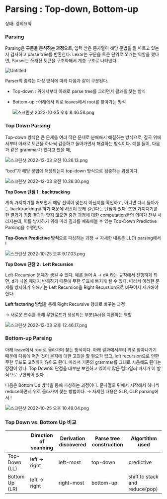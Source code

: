 # Parsing : Top-down, Bottom-up

상태: 강의요약

### Parsing

Parsing은 **구문을 분석하는 과정**으로, 입력 받은 문자열이 해당 문법을 잘 따르고 있는지 검사하고 parse tree를 반환한다. Lexar는 구문을 토큰 단위로 쪼개는 역할을 했다면, Parser는 쪼개진 토큰을 구조화해서 계층 구조로 나타낸다. 

![Untitled](Parsing%20Top-down,%20Bottom-up%20cf865c23b4ce4ae8af8639fe539c1456/Untitled.png)

Parser의 종류는 파싱 방식에 따라 다음과 같이 구분된다. 

- Top-down : 위에서부터 아래로 parse tree를 그리면서 결과를 찾는 방식
- Bottom-up : 아래에서 위로 leaves에서 root를 찾아가는 방식
    
    ![스크린샷 2022-10-25 오후 8.46.58.png](Parsing%20Top-down,%20Bottom-up%20cf865c23b4ce4ae8af8639fe539c1456/%25E1%2584%2589%25E1%2585%25B3%25E1%2584%258F%25E1%2585%25B3%25E1%2584%2585%25E1%2585%25B5%25E1%2586%25AB%25E1%2584%2589%25E1%2585%25A3%25E1%2586%25BA_2022-10-25_%25E1%2584%258B%25E1%2585%25A9%25E1%2584%2592%25E1%2585%25AE_8.46.58.png)
    

### Top Down Parsing

Top-down 방식은 큰 문제를 여러 작은 문제로 분해해서 해결하는 방식으로, 결국 위에서부터 아래로 토큰을 하나씩 검증하고 돌아가면서 해결하는 방식이다. 예를 들어, 다음과 같은 grammar가 있다고 했을 때,

![스크린샷 2022-12-03 오전 10.26.13.png](Parsing%20Top-down,%20Bottom-up%20cf865c23b4ce4ae8af8639fe539c1456/%25E1%2584%2589%25E1%2585%25B3%25E1%2584%258F%25E1%2585%25B3%25E1%2584%2585%25E1%2585%25B5%25E1%2586%25AB%25E1%2584%2589%25E1%2585%25A3%25E1%2586%25BA_2022-12-03_%25E1%2584%258B%25E1%2585%25A9%25E1%2584%258C%25E1%2585%25A5%25E1%2586%25AB_10.26.13.png)

“bcd”가 해당 문법에 해당되는지 top-down 방식으로 검증하는 과정이다.

![스크린샷 2022-12-03 오전 10.26.30.png](Parsing%20Top-down,%20Bottom-up%20cf865c23b4ce4ae8af8639fe539c1456/%25E1%2584%2589%25E1%2585%25B3%25E1%2584%258F%25E1%2585%25B3%25E1%2584%2585%25E1%2585%25B5%25E1%2586%25AB%25E1%2584%2589%25E1%2585%25A3%25E1%2586%25BA_2022-12-03_%25E1%2584%258B%25E1%2585%25A9%25E1%2584%258C%25E1%2585%25A5%25E1%2586%25AB_10.26.30.png)

**Top Down 단점 1 : backtracking** 

계속 가지치기를 해보면서 해당 선택이 맞는지 아닌지를 확인하고, 아니면 다시 돌아가는 backtracking을 하기 때문에 시간이 오래 걸린다는 단점이 있다. 또한 가지치기를 한 결과가 최종 결과가 맞지 않으면 중간 과정에 대한 computation들의 의미가 전부 사라지는데, 이를 방지하기 위해 미리 결과를 예측해볼 수 있는 Top-Down Predictive Parsing을 수행한다.

**Top-Down Predictive 방식**으로 파싱하는 과정 → 자세한 내용은 LL(1) parsing에서 !

![스크린샷 2022-10-25 오후 9.17.03.png](Parsing%20Top-down,%20Bottom-up%20cf865c23b4ce4ae8af8639fe539c1456/%25E1%2584%2589%25E1%2585%25B3%25E1%2584%258F%25E1%2585%25B3%25E1%2584%2585%25E1%2585%25B5%25E1%2586%25AB%25E1%2584%2589%25E1%2585%25A3%25E1%2586%25BA_2022-10-25_%25E1%2584%258B%25E1%2585%25A9%25E1%2584%2592%25E1%2585%25AE_9.17.03.png)

**Top Down 단점 2 : Left Recursion**

Left-Recursion 문제가 생길 수 있다. 예를 들어 A → dA 라는 규칙에서 진행하게 되면, d가 나올 때까지 반복하기 때문에 무한 루프에 빠지게 될 수 있다. 따라서 이러한 문제를 방지하기 위해서는 Left Recursion을 Right Recursion으로 바꾸어서 제거해야 한다. 

**Left factoring 방법**을 통해 Right Recursive 형태로 바꾸는 과정 

→ 새로운 변수를 통해 무한로프가 생성되는 부분(Aa)을 치환하는 역할 

![스크린샷 2022-12-03 오후 12.46.17.png](Parsing%20Top-down,%20Bottom-up%20cf865c23b4ce4ae8af8639fe539c1456/%25E1%2584%2589%25E1%2585%25B3%25E1%2584%258F%25E1%2585%25B3%25E1%2584%2585%25E1%2585%25B5%25E1%2586%25AB%25E1%2584%2589%25E1%2585%25A3%25E1%2586%25BA_2022-12-03_%25E1%2584%258B%25E1%2585%25A9%25E1%2584%2592%25E1%2585%25AE_12.46.17.png)

### Bottom-up Parsing

아래 leave에서 root로 올라가며 찾는 방식이다. 아래 결과에서부터 위로 찾아나가기 때문에 다음에 어떤 것이 올지에 대한 고민을 할 필요가 없고, left recursion으로 인한 무한 루프도 고려하지 않아도 된다. 따라서 기존의 grammar를 그대로 사용해도 된다는 장점이 있다. Top Down의 단점을 대부분 보완하고 있어서 많은 컴파일러 파서가 이 방식으로 구현되어 있다. 

다음은 Bottom Up 방식을 통해 파싱하는 과정이다. 문자열의 뒤에서 시작해서 하나씩 reduce하면서 위로 올라가며 찾는 방법이다. → 자세한 내용은 SLR, CLR parsing에서 !

![스크린샷 2022-10-25 오후 10.49.04.png](Parsing%20Top-down,%20Bottom-up%20cf865c23b4ce4ae8af8639fe539c1456/%25E1%2584%2589%25E1%2585%25B3%25E1%2584%258F%25E1%2585%25B3%25E1%2584%2585%25E1%2585%25B5%25E1%2586%25AB%25E1%2584%2589%25E1%2585%25A3%25E1%2586%25BA_2022-10-25_%25E1%2584%258B%25E1%2585%25A9%25E1%2584%2592%25E1%2585%25AE_10.49.04.png)

### **Top Down vs. Bottom Up 비교**

|  | Direction of scanning | Derivation discovered | Parse tree construction | Algortithm used |
| --- | --- | --- | --- | --- |
| Top-Down (LL) | left → right | left-most | top-down | predictive  |
| Bottom Up (LR) | left → right | right-most | bottom-up | shift to stack and reduce(pop) |
